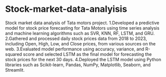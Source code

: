 # Stock-market-data-analyisis
Stock market data analysis of Tata motors project.
1.Developed a predictive model for stock price forecasting for Tata Motors using time series analysis and machine learning algorithms such as SVR, KNN, RF, LSTM, and GRU.
2.Gathered and processed daily stock prices data from 2018 to 2023, including Open, High, Low, and Close prices, from various sources on the web.
3.Evaluated model performance using accuracy, variance, and R-squared score and selected LSTM as the final model for forecasting the stock prices for the next 30 days.
4.Deployed the LSTM model using Python libraries such as Scikit-learn, Pandas, NumPy, Matplotlib, Seaborn, and Streamlit.
